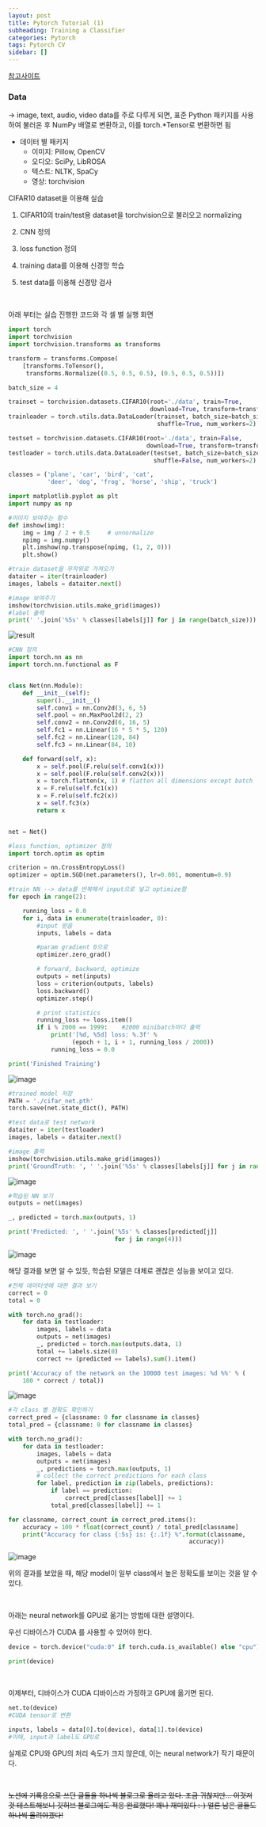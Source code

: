 ```yaml
---
layout: post
title: Pytorch Tutorial (1)
subheading: Training a Classifier
categories: Pytorch
tags: Pytorch CV
sidebar: []
---
```






[참고사이트](https://pytorch.org/tutorials/beginner/blitz/cifar10_tutorial.html#sphx-glr-beginner-blitz-cifar10-tutorial-py)

### Data

→ image, text, audio, video data를 주로 다루게 되면, 표준 Python 패키지를 사용하여 불러온 후 NumPy 배열로 변환하고, 이를 torch.*Tensor로 변환하면 됨

- 데이터 별 패키지
  - 이미지: Pillow, OpenCV
  - 오디오: SciPy, LibROSA
  - 텍스트: NLTK, SpaCy
  - 영상: torchvision

CIFAR10 dataset을 이용해 실습

1. CIFAR10의 train/test용 dataset을 torchvision으로 불러오고 normalizing

2. CNN 정의

3. loss function 정의

4. training data를 이용해 신경망 학습

5. test data를 이용해 신경망 검사

   <br>

아래 부터는 실습 진행한 코드와 각 셀 별 실행 화면



```python
import torch
import torchvision
import torchvision.transforms as transforms

transform = transforms.Compose(
    [transforms.ToTensor(),
     transforms.Normalize((0.5, 0.5, 0.5), (0.5, 0.5, 0.5))])

batch_size = 4

trainset = torchvision.datasets.CIFAR10(root='./data', train=True,
                                        download=True, transform=transform)
trainloader = torch.utils.data.DataLoader(trainset, batch_size=batch_size,
                                          shuffle=True, num_workers=2)

testset = torchvision.datasets.CIFAR10(root='./data', train=False,
                                       download=True, transform=transform)
testloader = torch.utils.data.DataLoader(testset, batch_size=batch_size,
                                         shuffle=False, num_workers=2)

classes = ('plane', 'car', 'bird', 'cat',
           'deer', 'dog', 'frog', 'horse', 'ship', 'truck')
```

```python
import matplotlib.pyplot as plt
import numpy as np

#이미지 보여주는 함수
def imshow(img):
    img = img / 2 + 0.5     # unnormalize
    npimg = img.numpy()
    plt.imshow(np.transpose(npimg, (1, 2, 0)))
    plt.show()

#train dataset을 무작위로 가져오기
dataiter = iter(trainloader)
images, labels = dataiter.next()

#image 보여주기
imshow(torchvision.utils.make_grid(images))
#label 출력
print(' '.join('%5s' % classes[labels[j]] for j in range(batch_size)))
```

![result](https://user-images.githubusercontent.com/71377968/142339532-2858117a-af5b-44cb-9aac-4205b2c11335.png)

```python
#CNN 정의
import torch.nn as nn
import torch.nn.functional as F


class Net(nn.Module):
    def __init__(self):
        super().__init__()
        self.conv1 = nn.Conv2d(3, 6, 5)
        self.pool = nn.MaxPool2d(2, 2)
        self.conv2 = nn.Conv2d(6, 16, 5)
        self.fc1 = nn.Linear(16 * 5 * 5, 120)
        self.fc2 = nn.Linear(120, 84)
        self.fc3 = nn.Linear(84, 10)

    def forward(self, x):
        x = self.pool(F.relu(self.conv1(x)))
        x = self.pool(F.relu(self.conv2(x)))
        x = torch.flatten(x, 1) # flatten all dimensions except batch
        x = F.relu(self.fc1(x))
        x = F.relu(self.fc2(x))
        x = self.fc3(x)
        return x


net = Net()
```

```python
#loss function, optimizer 정의
import torch.optim as optim

criterion = nn.CrossEntropyLoss()
optimizer = optim.SGD(net.parameters(), lr=0.001, momentum=0.9)
```

```python
#train NN --> data를 반복해서 input으로 넣고 optimize함
for epoch in range(2):

    running_loss = 0.0
    for i, data in enumerate(trainloader, 0):
        #input 받음
        inputs, labels = data

        #param gradient 0으로
        optimizer.zero_grad()

        # forward, backward, optimize
        outputs = net(inputs)
        loss = criterion(outputs, labels)
        loss.backward()
        optimizer.step()

        # print statistics
        running_loss += loss.item()
        if i % 2000 == 1999:    #2000 minibatch마다 출력
            print('[%d, %5d] loss: %.3f' %
                  (epoch + 1, i + 1, running_loss / 2000))
            running_loss = 0.0

print('Finished Training')
```

![image](https://user-images.githubusercontent.com/71377968/142339852-3773ddb4-1eae-442e-b815-fea97b3aee7c.png)

```python
#trained model 저장
PATH = './cifar_net.pth'
torch.save(net.state_dict(), PATH)
```

```python
#test data로 test network
dataiter = iter(testloader)
images, labels = dataiter.next()

#image 출력
imshow(torchvision.utils.make_grid(images))
print('GroundTruth: ', ' '.join('%5s' % classes[labels[j]] for j in range(4)))
```

![image](https://user-images.githubusercontent.com/71377968/142339929-8a6cfdf4-a338-4ce3-a8cf-f19982df0af6.png)

```python
#학습된 NN 보기
outputs = net(images)

_, predicted = torch.max(outputs, 1)

print('Predicted: ', ' '.join('%5s' % classes[predicted[j]]
                              for j in range(4)))
```

![image](https://user-images.githubusercontent.com/71377968/142339989-e1ad406c-bef6-4291-9277-b2848827a172.png)

해당 결과를 보면 알 수 있듯, 학습된 모델은 대체로 괜찮은 성능을 보이고 있다.



```python
#전체 데이터셋에 대한 결과 보기
correct = 0
total = 0

with torch.no_grad():
    for data in testloader:
        images, labels = data
        outputs = net(images)
        _, predicted = torch.max(outputs.data, 1)
        total += labels.size(0)
        correct += (predicted == labels).sum().item()

print('Accuracy of the network on the 10000 test images: %d %%' % (
    100 * correct / total))
```

![image](https://user-images.githubusercontent.com/71377968/142340055-aff499f3-cd94-4f05-a8b4-707b4a56c216.png)

```python
#각 class 별 정확도 확인하기
correct_pred = {classname: 0 for classname in classes}
total_pred = {classname: 0 for classname in classes}

with torch.no_grad():
    for data in testloader:
        images, labels = data
        outputs = net(images)
        _, predictions = torch.max(outputs, 1)
        # collect the correct predictions for each class
        for label, prediction in zip(labels, predictions):
            if label == prediction:
                correct_pred[classes[label]] += 1
            total_pred[classes[label]] += 1

for classname, correct_count in correct_pred.items():
    accuracy = 100 * float(correct_count) / total_pred[classname]
    print("Accuracy for class {:5s} is: {:.1f} %".format(classname,
                                                   accuracy))
```

![image](https://user-images.githubusercontent.com/71377968/142340115-e2356b43-31fd-4993-a282-9bfc17c89c13.png)

위의 결과를 보았을 때, 해당 model이 일부 class에서 높은 정확도를 보이는 것을 알 수 있다.

<br>

아래는 neural network를 GPU로 옮기는 방법에 대한 설명이다.

우선 디바이스가 CUDA 를 사용할 수 있어야 한다.

```python
device = torch.device("cuda:0" if torch.cuda.is_available() else "cpu")

print(device)
```

<br>

이제부터, 디바이스가 CUDA 디바이스라 가정하고 GPU에 옮기면 된다.

```python
net.to(device)
#CUDA tensor로 변환

inputs, labels = data[0].to(device), data[1].to(device)
#이때, input과 label도 GPU로
```

실제로 CPU와 GPU의 처리 속도가 크지 않은데, 이는 neural network가 작기 때문이다.  

<br>

<strike> 노션에 기록용으로 쓰던 글들을 하나씩 블로그로 올리고 있다. 조금 귀찮지만... 이것저것 테스트해보니 깃허브 블로그에도 적응 완료했다! 꽤나 재미있다 :-)  얼른 남은 글들도 하나씩 올려야겠다! </strike>
